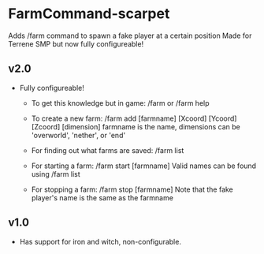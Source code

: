 # FarmCommand-scarpet
Adds /farm command to spawn a fake player at a certain position
Made for Terrene SMP but now fully configureable!


## v2.0
 - Fully configureable!

   - To get this knowledge but in game:
 /farm   or   /farm help

    - To create a new farm:
 /farm add [farmname] [Xcoord] [Ycoord] [Zcoord] [dimension]
 farmname is the name, dimensions can be 'overworld', 'nether', or 'end'
 
    - For finding out what farms are saved:
 /farm list
 
    - For starting a farm:
 /farm start [farmname]
 Valid names can be found using /farm list
 
    - For stopping a farm:
 /farm stop [farmname]
 Note that the fake player's name is the same as the farmname

## v1.0
 - Has support for iron and witch, non-configurable.



